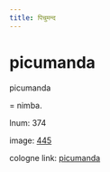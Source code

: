 ```yaml
---
title: पिचुमन्द
---
```


# picumanda

picumanda  <div n="P" />= nimba.

lnum: 374

image: [445](https://www.sanskrit-lexicon.uni-koeln.de/scans/csl-apidev/servepdf.php?dict=snp&page=445)

cologne link: [picumanda](https://sanskrit-lexicon.uni-koeln.de/scans/csl-apidev/getword.php?dict=snp&key=picumanda)

